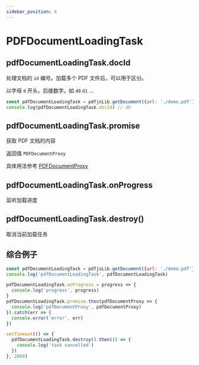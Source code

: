 ```yaml
---
sidebar_position: 4
---
```


# PDFDocumentLoadingTask

## pdfDocumentLoadingTask.docId

处理文档的 `id` 编号。加载多个 PDF 文件后，可以用于区分。

以字母 `d` 开头，后接数字。如 `d0` `d1` ...

```js
const pdfDocumentLoadingTask = pdfjsLib.getDocument({url: './demo.pdf'})
console.log(pdfDocumentLoadingTask.docId) // d0
```

## pdfDocumentLoadingTask.promise

获取 PDF 文档的内容

返回值 `PDFDocumentProxy`

具体用法参考 [PDFDocumentProxy](./PDFDocumentProxy.md)

## pdfDocumentLoadingTask.onProgress

监听加载进度

## pdfDocumentLoadingTask.destroy()

取消当前加载任务

## 综合例子

```js
const pdfDocumentLoadingTask = pdfjsLib.getDocument({url: './demo.pdf'})
console.log('pdfDocumentLoadingTask', pdfDocumentLoadingTask)

pdfDocumentLoadingTask.onProgress = progress => {
  console.log('progress', progress)
}
pdfDocumentLoadingTask.promise.then(pdfDocumentProxy => {
  console.log('pdfDocumentProxy', pdfDocumentProxy)
}).catch(err => {
  console.error('error', err)
})

setTimeout(() => {
  pdfDocumentLoadingTask.destroy().then(() => {
    console.log('task cancelled')
  })
}, 2000)
```
